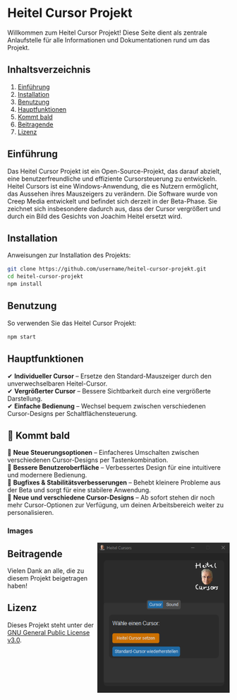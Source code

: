 # Heitel Cursor Projekt

Willkommen zum Heitel Cursor Projekt! Diese Seite dient als zentrale Anlaufstelle für alle Informationen und Dokumentationen rund um das Projekt.

## Inhaltsverzeichnis

1. [Einführung](#einführung)
2. [Installation](#installation)
3. [Benutzung](#benutzung)
4. [Hauptfunktionen](#hauptfunktionen)
5. [Kommt bald](#kommt-bald)
6. [Beitragende](#beitragende)
7. [Lizenz](#lizenz)

## Einführung

Das Heitel Cursor Projekt ist ein Open-Source-Projekt, das darauf abzielt, eine benutzerfreundliche und effiziente Cursorsteuerung zu entwickeln. Heitel Cursors ist eine Windows-Anwendung, die es Nutzern ermöglicht, das Aussehen ihres Mauszeigers zu verändern. Die Software wurde von Creep Media entwickelt und befindet sich derzeit in der Beta-Phase. Sie zeichnet sich insbesondere dadurch aus, dass der Cursor vergrößert und durch ein Bild des Gesichts von Joachim Heitel ersetzt wird.

## Installation

Anweisungen zur Installation des Projekts:

```bash
git clone https://github.com/username/heitel-cursor-projekt.git
cd heitel-cursor-projekt
npm install
```

## Benutzung

So verwenden Sie das Heitel Cursor Projekt:

```bash
npm start
```

## Hauptfunktionen

✔ **Individueller Cursor** – Ersetze den Standard-Mauszeiger durch den unverwechselbaren Heitel-Cursor. <br>
✔ **Vergrößerter Cursor** – Bessere Sichtbarkeit durch eine vergrößerte Darstellung. <br>
✔ **Einfache Bedienung** – Wechsel bequem zwischen verschiedenen Cursor-Designs per Schaltflächensteuerung. <br>

## :memo: Kommt bald

🔹 **Neue Steuerungsoptionen** – Einfacheres Umschalten zwischen verschiedenen Cursor-Designs per Tastenkombination. <br>
🔹 **Bessere Benutzeroberfläche** – Verbessertes Design für eine intuitivere und modernere Bedienung. <br>
🔹 **Bugfixes & Stabilitätsverbesserungen** – Behebt kleinere Probleme aus der Beta und sorgt für eine stabilere Anwendung. <br>
🔹 **Neue und verschiedene Cursor-Designs** – Ab sofort stehen dir noch mehr Cursor-Optionen zur Verfügung, um deinen Arbeitsbereich weiter zu personalisieren. <br>

### Images

<img src="recources/HeitelCursorAnwendungV3BetaVersion.png" width="300" height="340" style="float: right;">

## Beitragende

Vielen Dank an alle, die zu diesem Projekt beigetragen haben!

## Lizenz

Dieses Projekt steht unter der [GNU General Public License v3.0](LICENSE).
